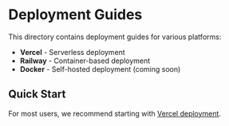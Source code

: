 # Deployment Guides

This directory contains deployment guides for various platforms:

- **Vercel** - Serverless deployment
- **Railway** - Container-based deployment
- **Docker** - Self-hosted deployment (coming soon)

## Quick Start

For most users, we recommend starting with [Vercel deployment](./VERCEL-QUICK-SETUP.md).
